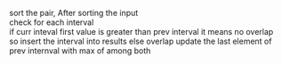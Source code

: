 sort the pair, After sorting the input <br>
check for each interval <br>
if curr inteval first value is greater than prev interval it means no overlap <br>
so insert the interval into results
else overlap update the last element of prev internval with max of among both <br>
​